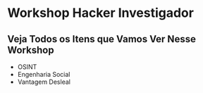 # Workshop Hacker Investigador

## Veja Todos os Itens que Vamos Ver Nesse Workshop

* OSINT
* Engenharia Social
* Vantagem Desleal